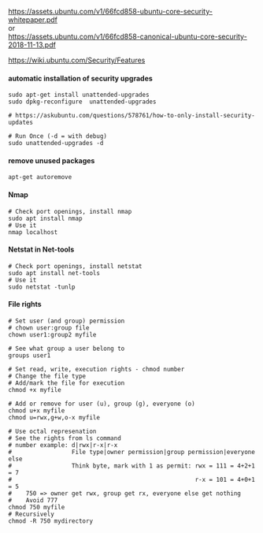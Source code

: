 https://assets.ubuntu.com/v1/66fcd858-ubuntu-core-security-whitepaper.pdf
<br>
or
<br>
https://assets.ubuntu.com/v1/66fcd858-canonical-ubuntu-core-security-2018-11-13.pdf
<br>

https://wiki.ubuntu.com/Security/Features


#### automatic installation of security upgrades
```
sudo apt-get install unattended-upgrades
sudo dpkg-reconfigure  unattended-upgrades

# https://askubuntu.com/questions/578761/how-to-only-install-security-updates

# Run Once (-d = with debug)
sudo unattended-upgrades -d
```


#### remove unused packages
```
apt-get autoremove
```


#### Nmap
```
# Check port openings, install nmap
sudo apt install nmap
# Use it
nmap localhost

```

#### Netstat in Net-tools
```
# Check port openings, install netstat
sudo apt install net-tools
# Use it
sudo netstat -tunlp

```


#### File rights
```
# Set user (and group) permission
# chown user:group file
chown user1:group2 myfile

# See what group a user belong to
groups user1

# Set read, write, execution rights - chmod number
# Change the file type
# Add/mark the file for execution
chmod +x myfile

# Add or remove for user (u), group (g), everyone (o)
chmod u+x myfile
chmod u=rwx,g+w,o-x myfile

# Use octal represenation
# See the rights from ls command
# number example: d|rwx|r-x|r-x
#                 File type|owner permission|group permission|everyone else
#                 Think byte, mark with 1 as permit: rwx = 111 = 4+2+1 = 7
#                                                    r-x = 101 = 4+0+1 = 5
#    750 => owner get rwx, group get rx, everyone else get nothing
#    Avoid 777
chmod 750 myfile
# Recursively
chmod -R 750 mydirectory



```


